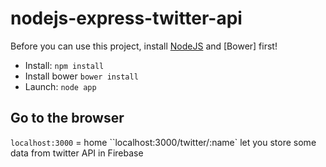 # nodejs-express-twitter-api
Before you can use this project, install [NodeJS](http://nodejs.org/) and [Bower] first!


- Install: `npm install`
- Install bower `bower install`
- Launch: `node app`

## Go to the browser
`localhost:3000` = home
``localhost:3000/twitter/:name` let you store some data from twitter API in Firebase